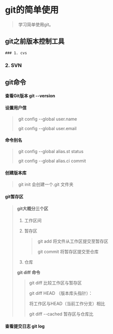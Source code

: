 # git的简单使用

> ​	学习简单使用git。

## git之前版本控制工具

	### 1. cvs

### 2. SVN

## git命令

####	  查看Git版本	git --version

#### 设置用户信

> ​	git config --global user.name
>
> ​	git config --global user.email

#### 命令别名

> ​	git config --global alias.st status
>
> ​	git config --global alias.ci commit

#### 创建版本库

> ​	git init	会创建一个.git 文件夹	

#### git暂存区

> #### git大概分三个区
>
> 1. 工作区间
>
> 2. 暂存区
>
>    > ​	git add 将文件从工作区提交至暂存区
>    >
>    > ​	git commit 将暂存区提交至仓库
>
> 3. 仓库 
>
> **git diff 命令**
>
> 	 > git diff 比较工作区与暂存区
> 	 >
> 	 > git diff HEAD （版本库头指针）：
> 	 >
> 	 > 	将工作区与HEAD（当前工作分支）相比
> 	 >
> 	 > git diff --cached 暂存区与仓库比

#### 查看提交日志 	git log
